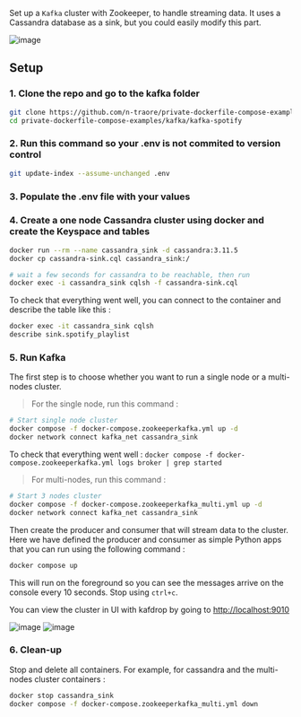 Set up a `Kafka` cluster with Zookeeper, to handle streaming data. It uses a Cassandra database as a sink, but you could easily modify this part.

![image](https://github.com/user-attachments/assets/7756442d-5300-4c9d-b4c4-5064c5958060)


## Setup

### 1. Clone the repo and go to the kafka folder
```bash
git clone https://github.com/n-traore/private-dockerfile-compose-examples.git && \
cd private-dockerfile-compose-examples/kafka/kafka-spotify
```

### 2. Run this command so your .env is not commited to version control
```bash
git update-index --assume-unchanged .env
```

### 3. Populate the .env file with your values


### 4. Create a one node Cassandra cluster using docker and create the Keyspace and tables
```bash
docker run --rm --name cassandra_sink -d cassandra:3.11.5
docker cp cassandra-sink.cql cassandra_sink:/

# wait a few seconds for cassandra to be reachable, then run
docker exec -i cassandra_sink cqlsh -f cassandra-sink.cql
```

To check that everything went well, you can connect to the container and describe the table like this :
```bash
docker exec -it cassandra_sink cqlsh
describe sink.spotify_playlist
```

### 5. Run Kafka
The first step is to choose whether you want to run a single node or a multi-nodes cluster.

> For the single node, run this command : 
```bash
# Start single node cluster
docker compose -f docker-compose.zookeeperkafka.yml up -d
docker network connect kafka_net cassandra_sink
```
To check that everything went well : `docker compose -f docker-compose.zookeeperkafka.yml logs broker | grep started`

> For multi-nodes, run this command : 
```bash
# Start 3 nodes cluster
docker compose -f docker-compose.zookeeperkafka_multi.yml up -d
docker network connect kafka_net cassandra_sink
```

Then create the producer and consumer that will stream data to the cluster. Here we have defined the producer and consumer as simple Python apps that you can run using the following command :
```bash
docker compose up
```
This will run on the foreground so you can see the messages arrive on the console every 10 seconds. Stop using `ctrl+c`.


You can view the cluster in UI with kafdrop by going to [http://localhost:9010](http://localhost:9010)  

![image](https://github.com/user-attachments/assets/4e8365b1-79a7-4dda-942b-581dccf4bb6f)
![image](https://github.com/user-attachments/assets/f70896e0-9620-4cb8-9143-75682b2a7318)



### 6. Clean-up
Stop and delete all containers. For example, for cassandra and the multi-nodes cluster containers :
```bash
docker stop cassandra_sink
docker compose -f docker-compose.zookeeperkafka_multi.yml down
```

